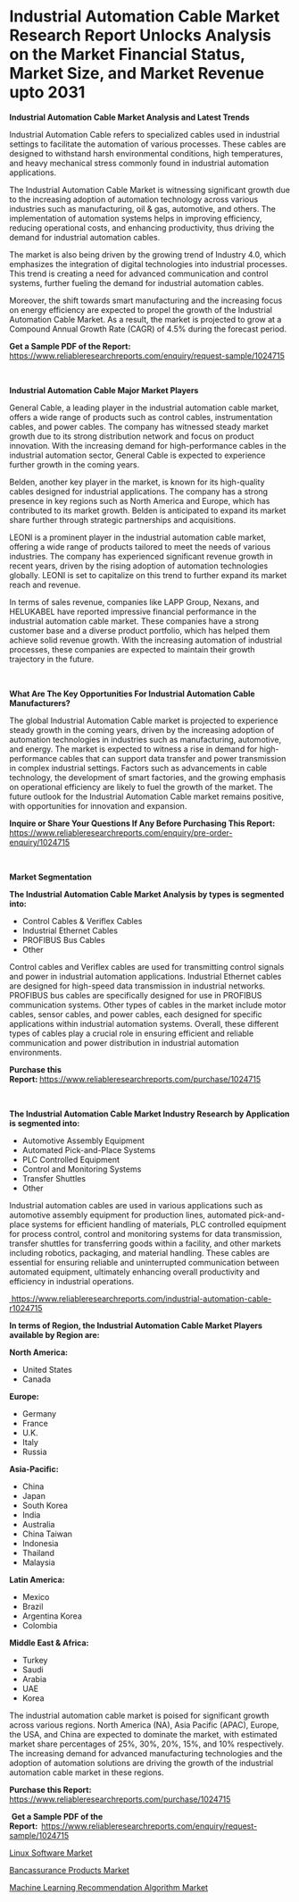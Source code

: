 <p><h1>Industrial Automation Cable Market Research Report Unlocks Analysis on the Market Financial Status, Market Size, and Market Revenue upto 2031</h1></p><p><strong>Industrial Automation Cable Market Analysis and Latest Trends</strong></p>
<p><p>Industrial Automation Cable refers to specialized cables used in industrial settings to facilitate the automation of various processes. These cables are designed to withstand harsh environmental conditions, high temperatures, and heavy mechanical stress commonly found in industrial automation applications.</p><p>The Industrial Automation Cable Market is witnessing significant growth due to the increasing adoption of automation technology across various industries such as manufacturing, oil & gas, automotive, and others. The implementation of automation systems helps in improving efficiency, reducing operational costs, and enhancing productivity, thus driving the demand for industrial automation cables.</p><p>The market is also being driven by the growing trend of Industry 4.0, which emphasizes the integration of digital technologies into industrial processes. This trend is creating a need for advanced communication and control systems, further fueling the demand for industrial automation cables.</p><p>Moreover, the shift towards smart manufacturing and the increasing focus on energy efficiency are expected to propel the growth of the Industrial Automation Cable Market. As a result, the market is projected to grow at a Compound Annual Growth Rate (CAGR) of 4.5% during the forecast period.</p></p>
<p><strong>Get a Sample PDF of the Report:&nbsp;</strong> <a href="https://www.reliableresearchreports.com/enquiry/request-sample/1024715">https://www.reliableresearchreports.com/enquiry/request-sample/1024715</a></p>
<p>&nbsp;</p>
<p><strong>Industrial Automation Cable Major Market Players</strong></p>
<p><p>General Cable, a leading player in the industrial automation cable market, offers a wide range of products such as control cables, instrumentation cables, and power cables. The company has witnessed steady market growth due to its strong distribution network and focus on product innovation. With the increasing demand for high-performance cables in the industrial automation sector, General Cable is expected to experience further growth in the coming years.</p><p>Belden, another key player in the market, is known for its high-quality cables designed for industrial applications. The company has a strong presence in key regions such as North America and Europe, which has contributed to its market growth. Belden is anticipated to expand its market share further through strategic partnerships and acquisitions.</p><p>LEONI is a prominent player in the industrial automation cable market, offering a wide range of products tailored to meet the needs of various industries. The company has experienced significant revenue growth in recent years, driven by the rising adoption of automation technologies globally. LEONI is set to capitalize on this trend to further expand its market reach and revenue.</p><p>In terms of sales revenue, companies like LAPP Group, Nexans, and HELUKABEL have reported impressive financial performance in the industrial automation cable market. These companies have a strong customer base and a diverse product portfolio, which has helped them achieve solid revenue growth. With the increasing automation of industrial processes, these companies are expected to maintain their growth trajectory in the future.</p></p>
<p>&nbsp;</p>
<p><strong>What Are The Key Opportunities For Industrial Automation Cable Manufacturers?</strong></p>
<p><p>The global Industrial Automation Cable market is projected to experience steady growth in the coming years, driven by the increasing adoption of automation technologies in industries such as manufacturing, automotive, and energy. The market is expected to witness a rise in demand for high-performance cables that can support data transfer and power transmission in complex industrial settings. Factors such as advancements in cable technology, the development of smart factories, and the growing emphasis on operational efficiency are likely to fuel the growth of the market. The future outlook for the Industrial Automation Cable market remains positive, with opportunities for innovation and expansion.</p></p>
<p><strong>Inquire or Share Your Questions If Any Before Purchasing This Report:</strong> <a href="https://www.reliableresearchreports.com/enquiry/pre-order-enquiry/1024715">https://www.reliableresearchreports.com/enquiry/pre-order-enquiry/1024715</a></p>
<p>&nbsp;</p>
<p><strong>Market Segmentation</strong></p>
<p><strong>The Industrial Automation Cable Market Analysis by types is segmented into:</strong></p>
<p><ul><li>Control Cables & Veriflex Cables</li><li>Industrial Ethernet Cables</li><li>PROFIBUS Bus Cables</li><li>Other</li></ul></p>
<p><p>Control cables and Veriflex cables are used for transmitting control signals and power in industrial automation applications. Industrial Ethernet cables are designed for high-speed data transmission in industrial networks. PROFIBUS bus cables are specifically designed for use in PROFIBUS communication systems. Other types of cables in the market include motor cables, sensor cables, and power cables, each designed for specific applications within industrial automation systems. Overall, these different types of cables play a crucial role in ensuring efficient and reliable communication and power distribution in industrial automation environments.</p></p>
<p><strong>Purchase this Report:&nbsp;</strong><a href="https://www.reliableresearchreports.com/purchase/1024715">https://www.reliableresearchreports.com/purchase/1024715</a></p>
<p>&nbsp;</p>
<p><strong>The Industrial Automation Cable Market Industry Research by Application is segmented into:</strong></p>
<p><ul><li>Automotive Assembly Equipment</li><li>Automated Pick-and-Place Systems</li><li>PLC Controlled Equipment</li><li>Control and Monitoring Systems</li><li>Transfer Shuttles</li><li>Other</li></ul></p>
<p><p>Industrial automation cables are used in various applications such as automotive assembly equipment for production lines, automated pick-and-place systems for efficient handling of materials, PLC controlled equipment for process control, control and monitoring systems for data transmission, transfer shuttles for transferring goods within a facility, and other markets including robotics, packaging, and material handling. These cables are essential for ensuring reliable and uninterrupted communication between automated equipment, ultimately enhancing overall productivity and efficiency in industrial operations.</p></p>
<p><a href="https://www.reliableresearchreports.com/industrial-automation-cable-r1024715">&nbsp;https://www.reliableresearchreports.com/industrial-automation-cable-r1024715</a></p>
<p><strong>In terms of Region, the Industrial Automation Cable Market Players available by Region are:</strong></p>
<p>
    <p> <strong> North America: </strong>
        <ul>
            <li>United States</li>
            <li>Canada</li>
        </ul>
        </p> 
    <p> <strong> Europe: </strong>
        <ul>
            <li>Germany</li>
            <li>France</li>
            <li>U.K.</li>
            <li>Italy</li>
            <li>Russia</li>
        </ul>
        </p> 
    <p> <strong> Asia-Pacific: </strong>
        <ul>
            <li>China</li>
            <li>Japan</li>
            <li>South Korea</li>
            <li>India</li>
            <li>Australia</li>
            <li>China Taiwan</li>
            <li>Indonesia</li>
            <li>Thailand</li>
            <li>Malaysia</li>
        </ul>
        </p> 
    <p> <strong> Latin America: </strong>
        <ul>
            <li>Mexico</li>
            <li>Brazil</li>
            <li>Argentina Korea</li>
            <li>Colombia</li>
        </ul>
        </p> 
    <p> <strong> Middle East & Africa: </strong>
        <ul>
            <li>Turkey</li>
            <li>Saudi</li>
            <li>Arabia</li>
            <li>UAE</li>
            <li>Korea</li>
        </ul>
    </p>
    </p>
<p><p>The industrial automation cable market is poised for significant growth across various regions. North America (NA), Asia Pacific (APAC), Europe, the USA, and China are expected to dominate the market, with estimated market share percentages of 25%, 30%, 20%, 15%, and 10% respectively. The increasing demand for advanced manufacturing technologies and the adoption of automation solutions are driving the growth of the industrial automation cable market in these regions.</p></p>
<p><strong>Purchase this Report: </strong><a href="https://www.reliableresearchreports.com/purchase/1024715">https://www.reliableresearchreports.com/purchase/1024715</a></p>
<p>&nbsp;<strong>Get a Sample PDF of the Report:&nbsp;&nbsp;</strong><a href="https://www.reliableresearchreports.com/enquiry/request-sample/1024715">https://www.reliableresearchreports.com/enquiry/request-sample/1024715</a></p>
<p><strong></strong></p>
<p><p><a href="https://www.linkedin.com/pulse/linux-software-market-trends-analysis-forecasted-period-pb7gf?trackingId=%2FXuT3wkh%2BSjglVzWBI9jcA%3D%3D">Linux Software Market</a></p><p><a href="https://www.linkedin.com/pulse/bancassurance-products-market-insights-cagr-trends-growth-bchgf?trackingId=cTtxD%2Bynl172PFxVXe1ZDA%3D%3D">Bancassurance Products Market</a></p><p><a href="https://www.linkedin.com/pulse/machine-learning-recommendation-algorithm-market-exploring-share-9qvde?trackingId=gGAax0LymaFJa9tg72KujA%3D%3D">Machine Learning Recommendation Algorithm Market</a></p></p>